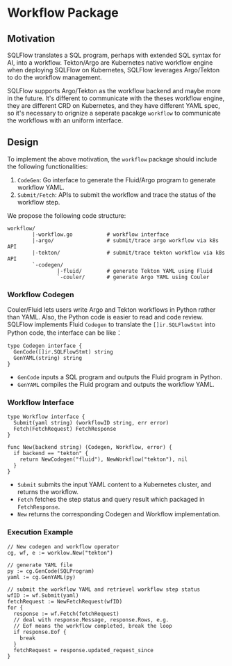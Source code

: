 # Workflow Package

## Motivation

SQLFlow translates a SQL program, perhaps with extended SQL syntax for AI, into a workflow. Tekton/Argo are Kubernetes native workflow engine when deploying SQLFlow on Kubernetes, SQLFlow leverages Argo/Tekton to do the workflow management.

SQLFlow supports Argo/Tekton as the workflow backend and maybe more in the future. It's different to communicate with the theses workflow engine, they are different CRD on Kubernetes, and they have different YAML spec, so it's necessary to orignize a seperate pacakge `workflow` to communicate the workflows with an uniform interface.

## Design

To implement the above motivation, the `workflow` package should include the following functionalities:

1. `CodeGen`: Go interface to generate the Fluid/Argo program to generate workflow YAML.
1. `Submit/Fetch`: APIs to submit the workflow and trace the status of the workflow step.

We propose the following code structure:

``` text
workflow/
        |-workflow.go           # workflow interface
        |-argo/                 # submit/trace argo workflow via k8s API
        |-tekton/               # submit/trace tekton workflow via k8s API
        `-codegen/
                |-fluid/        # generate Tekton YAML using Fluid
                `-couler/       # generate Argo YAML using Couler
```

### Workflow Codegen

Couler/Fluid lets users write Argo and Tekton workflows in Python rather than YAML. Also, the Python code is easier to read and code review.
SQLFlow implements Fluid `Codegen` to translate the `[]ir.SQLFlowStmt` into Python code, the interface can be like：

``` golang
type Codegen interface {
  GenCode([]ir.SQLFlowStmt) string
  GenYAML(string) string
}
```

- `GenCode` inputs a SQL program and outputs the Fluid program in Python.
- `GenYAML` compiles the Fluid program and outputs the workflow YAML.

### Workflow Interface

``` golang
type Workflow interface {
  Submit(yaml string) (workflowID string, err error)
  Fetch(FetchRequest) FetchResponse
}

func New(backend string) (Codegen, Workflow, error) {
  if backend == "tekton" {
    return NewCodegen("fluid"), NewWorkflow("tekton"), nil
  }
}
```

- `Submit` submits the input YAML content to a Kubernetes cluster, and returns the workflow.
- `Fetch` fetches the step status and query result which packaged in `FetchResponse`.
- `New` returns the corresponding Codegen and Workflow implementation.

### Execution Example

``` golang
// New codegen and workflow operator
cg, wf, e := worklow.New("tekton")

// generate YAML file
py := cg.GenCode(SQLProgram)
yaml := cg.GenYAML(py)

// submit the workflow YAML and retrievel workflow step status
wfID := wf.Submit(yaml)
fetchRequest := NewFetchRequest(wfID)
for {
  response := wf.Fetch(fetchRequest)
  // deal with response.Message, response.Rows, e.g.
  // Eof means the workflow completed, break the loop
  if response.Eof {
    break
  }
  fetchRequest = response.updated_request_since
}
```
